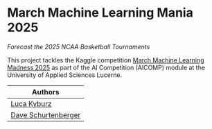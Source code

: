 # March Machine Learning Mania 2025
*Forecast the 2025 NCAA Basketball Tournaments*

This project tackles the Kaggle competition [March Machine Learning Madness 2025](https://www.kaggle.com/competitions/march-machine-learning-mania-2025/overview) as part of the AI Competition (AICOMP) module at the University of Applied Sciences Lucerne.

| Authors                                           |
|---------------------------------------------------|
| [Luca Kyburz](https://github.com/V8-Luky)         |
| [Dave Schurtenberger](https://github.com/d-sbrgr) | 
